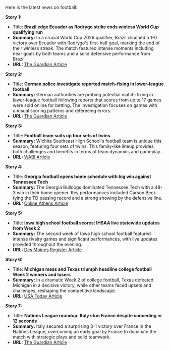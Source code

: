 Here is the latest news on football:

**Story 1:**
- Title: **Brazil edge Ecuador as Rodrygo strike ends winless World Cup qualifying run**
- **Summary:** In a crucial World Cup 2026 qualifier, Brazil clinched a 1-0 victory over Ecuador with Rodrygo's first-half goal, marking the end of their winless streak. The match featured intense moments including near goals by both teams and a solid defensive performance from Brazil.
- **URL:** [The Guardian Article](https://www.theguardian.com/football/article/2024/sep/07/brazil-ecuador-uruguay-paraguay-world-cup-qualifying-roundup)

**Story 2:**
- Title: **German police investigate reported match-fixing in lower-league football**
- **Summary:** German authorities are probing potential match-fixing in lower-league football following reports that scores from up to 17 games were sold online for betting. The investigation focuses on games with unusual scoring patterns and refereeing errors.
- **URL:** [The Guardian Article](https://www.theguardian.com/football/article/2024/sep/06/german-police-investigate-reported-match-fixing-in-lower-league-football)

**Story 3:**
- Title: **Football team suits up four sets of twins**
- **Summary:** Wichita Southeast High School's football team is unique this season, featuring four sets of twins. This family-like lineup provides both challenges and benefits in terms of team dynamics and gameplay.
- **URL:** [WABI Article](https://www.wabi.tv/2024/09/07/football-team-suits-up-four-sets-twins/?utm_source=twitter&utm_medium=social&utm_campaign=snd&utm_content=wabi)

**Story 4:**
- Title: **Georgia football opens home schedule with big win against Tennessee Tech**
- **Summary:** The Georgia Bulldogs dominated Tennessee Tech with a 48-3 win in their home opener. Key performances included Carson Beck tying the TD passing record and a strong showing by the defensive line.
- **URL:** [Online Athens Article](https://www.onlineathens.com/story/sports/college/bulldogs-extra/2024/09/07/georgia-football-carson-beck-tennessee-tech-trevor-etienne/75001798007/)

**Story 5:**
- Title: **Iowa high school football scores: IHSAA live statewide updates from Week 2**
- **Summary:** The second week of Iowa high school football featured intense rivalry games and significant performances, with live updates provided throughout the evening.
- **URL:** [Des Moines Register Article](https://www.desmoinesregister.com/story/sports/high-school/2024/09/06/iowa-high-school-football-scores-ihsaa-schedule/75092956007/?taid=66db85f148de1b0001bdf3e9&utm_campaign=trueanthem&utm_medium=social&utm_source=twitter)

**Story 6:**
- Title: **Michigan mess and Texas triumph headline college football Week 2 winners and losers**
- **Summary:** In a dramatic Week 2 of college football, Texas defeated Michigan in a decisive victory, while other teams faced upsets and challenges, reshaping the competitive landscape.
- **URL:** [USA Today Article](https://www.usatoday.com/story/sports/ncaaf/2024/09/07/college-football-week-2-winners-losers-michigan-texas/75123922007/?taid=66dcfe2548de1b0001be08aa&utm_campaign=trueanthem&utm_medium=social&utm_source=twitter)

**Story 7:**
- Title: **Nations League roundup: Italy stun France despite conceding in 12 seconds**
- **Summary:** Italy secured a surprising 3-1 victory over France in the Nations League, overcoming an early goal by France to dominate the match with strategic plays and solid teamwork.
- **URL:** [The Guardian Article](https://www.theguardian.com/football/article/2024/sep/06/nations-league-roundup-italy-stun-france-despite-conceding-in-12-seconds)